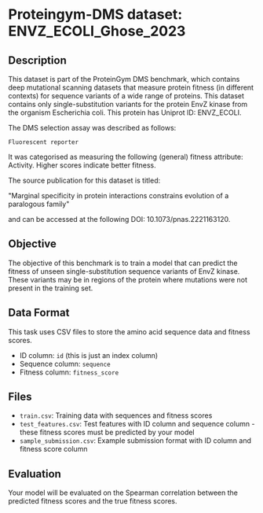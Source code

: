 
# Proteingym-DMS dataset: ENVZ_ECOLI_Ghose_2023

## Description

This dataset is part of the ProteinGym DMS benchmark, which contains deep mutational scanning datasets that measure
protein fitness (in different contexts) for sequence variants of a wide range of proteins. This dataset contains
only single-substitution variants for the protein EnvZ kinase from the organism Escherichia coli. This protein has Uniprot ID: ENVZ_ECOLI. 

The DMS selection assay was described as follows: 

    Fluorescent reporter

It was categorised as measuring the following (general) fitness attribute: Activity. Higher scores indicate better fitness.

The source publication for this dataset is titled: 

"Marginal specificity in protein interactions constrains evolution of a paralogous family"

and can be accessed at the following DOI: 10.1073/pnas.2221163120.

## Objective

The objective of this benchmark is to train a model that can predict the fitness of unseen single-substitution sequence variants of EnvZ kinase.
These variants may be in regions of the protein where mutations were not present in the training set.

## Data Format

This task uses CSV files to store the amino acid sequence data and fitness scores.
- ID column: `id` (this is just an index column)
- Sequence column: `sequence`
- Fitness column: `fitness_score`

## Files

- `train.csv`: Training data with sequences and fitness scores
- `test_features.csv`: Test features with ID column and sequence column - these fitness scores must be predicted by your model
- `sample_submission.csv`: Example submission format with ID column and fitness score column

## Evaluation

Your model will be evaluated on the Spearman correlation between the predicted fitness scores and the true fitness scores.
